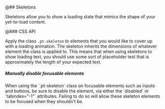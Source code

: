 @## Skeletons

Skeletons allow you to show a loading state that mimics the shape of your yet-to-load content.

@### CSS API

Apply the class `.pt-skeleton` to elements that you would like to cover up with a loading animation.
The skeleton inherits the dimensions of whatever element the class is applied to. This means that
when using skeletons to show loading text, you should use some sort of placeholder text that is
approximately the length of your expected text.

<div class="pt-callout pt-intent-warning pt-icon-warning-sign">
    <h5>Manually disable focusable elements</h5>
    When using the `.pt-skeleton` class on focusable elements such as inputs and buttons, be sure to
    disable the element, via either the `disabled` or `tabindex="-1"` attributes. Failing to do so
    will allow these skeleton elements to be focused when they shouldn't be.
</div>
